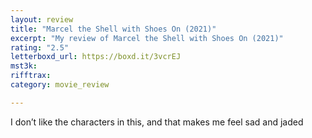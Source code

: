 ```yaml
---
layout: review
title: "Marcel the Shell with Shoes On (2021)"
excerpt: "My review of Marcel the Shell with Shoes On (2021)"
rating: "2.5"
letterboxd_url: https://boxd.it/3vcrEJ
mst3k: 
rifftrax: 
category: movie_review

---
```


I don’t like the characters in this, and that makes me feel sad and jaded